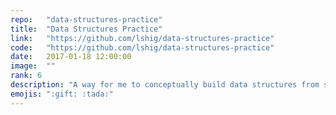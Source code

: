 ```yaml
---
repo:   "data-structures-practice"
title:  "Data Structures Practice"
link:   "https://github.com/lshig/data-structures-practice"
code:   "https://github.com/lshig/data-structures-practice"
date:   2017-01-18 12:00:00
image:  ""
rank: 6
description: "A way for me to conceptually build data structures from scratch."
emojis: ":gift: :tada:"
---
```

